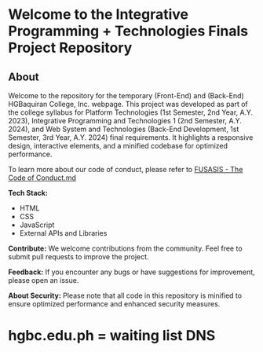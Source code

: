 # Welcome to the Integrative Programming + Technologies Finals Project Repository

## About

Welcome to the repository for the temporary (Front-End) and (Back-End) HGBaquiran College, Inc. webpage. This project was developed as part of the college syllabus for Platform Technologies (1st Semester, 2nd Year, A.Y. 2023), Integrative Programming and Technologies 1 (2nd Semester, A.Y. 2024), and Web System and Technologies (Back-End Development, 1st Semester, 3rd Year, A.Y. 2024) final requirements. It highlights a responsive design, interactive elements, and a minified codebase for optimized performance.

To learn more about our code of conduct, please refer to [FUSASIS - The Code of Conduct.md](https://github.com/jesusdiazjess/hgbc.edu.ph?tab=coc-ov-file)

**Tech Stack:**
- HTML
- CSS
- JavaScript
- External APIs and Libraries

**Contribute:**
We welcome contributions from the community. Feel free to submit pull requests to improve the project.

**Feedback:**
If you encounter any bugs or have suggestions for improvement, please open an issue.

**About Security:**
Please note that all code in this repository is minified to ensure optimized performance and enhanced security measures.

# hgbc.edu.ph = waiting list DNS

